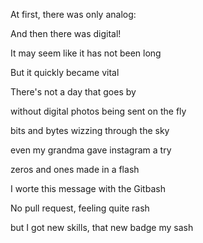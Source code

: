 At first, there was only analog:

And then there was digital!

It may seem like it has not been long

But it quickly became vital

There's not a day that goes by

without digital photos being sent on the fly

bits and bytes wizzing through the sky

even my grandma gave instagram a try

zeros and ones made in a flash

I worte this message with the Gitbash

No pull request, feeling quite rash

but I got new skills, that new badge my sash
